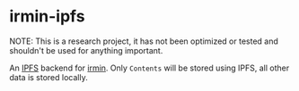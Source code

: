 # irmin-ipfs

NOTE: This is a research project, it has not been optimized or tested and shouldn't be used for anything important.

An [IPFS](https://github.com/ipfs/ipfs) backend for [irmin](https://github.com/mirage/irmin). Only `Contents` will be stored using IPFS, all other data is stored locally.

